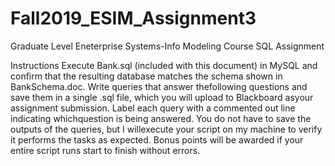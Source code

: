 # Fall2019_ESIM_Assignment3
Graduate Level Eneterprise Systems-Info Modeling Course SQL Assignment

Instructions
Execute Bank.sql (included with this document) in MySQL and confirm that the resulting database matches the schema shown in BankSchema.doc.  Write queries that answer thefollowing questions and save them in a single .sql file, which you will upload to Blackboard asyour assignment submission.  Label each query with a commented out line indicating whichquestion is being answered.    You do not have to save the outputs of the queries, but I willexecute your script on my machine to verify it performs the tasks as expected.  Bonus points will be awarded if your entire script runs start to finish without errors. 
